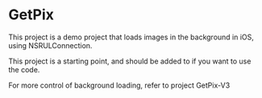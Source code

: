 GetPix
======

This project is a demo project that loads images in the background in iOS, using NSRULConnection.

This project is a starting point, and should be added to if you want to use the code. 

For more control of background loading, refer to project GetPix-V3
